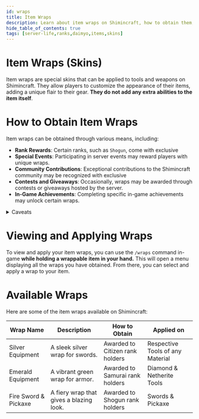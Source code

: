 ```yaml
---
id: wraps
title: Item Wraps
description: Learn about item wraps on Shimincraft, how to obtain them, and their significance.
hide_table_of_contents: true
tags: [server-life,ranks,daimyo,items,skins]
---
```


# Item Wraps (Skins)
Item wraps are special skins that can be applied to tools and weapons on Shimincraft. They
allow players to customize the appearance of their items, adding a unique flair to their gear. 
**They do not add any extra abilities to the item itself**.

# How to Obtain Item Wraps
Item wraps can be obtained through various means, including:
- **Rank Rewards**: Certain ranks, such as `Shogun`, come with exclusive
- **Special Events**: Participating in server events may reward players with unique wraps.
- **Community Contributions**: Exceptional contributions to the Shimincraft community may be recognized with exclusive
- **Contests and Giveaways**: Occasionally, wraps may be awarded through contests or giveaways hosted by the server.
- **In-Game Achievements**: Completing specific in-game achievements may unlock certain wraps.

<details>
    <summary>Caveats</summary>
    <ul>
    <li> Wraps are purely cosmetic and do not affect gameplay. </li>
    <li> Wraps are only visible to players using the servers resource pack. </li>
    <li> Some wraps may be limited edition and not available for re-obtainment. </li>
    </ul>
</details>

# Viewing and Applying Wraps
To view and apply your item wraps, you can use the `/wraps` command in-game **while holding a wrappable item in your hand.**
This will open a menu displaying all the wraps you have obtained. From there, you can select and apply a wrap to your item.
# Available Wraps
Here are some of the item wraps available on Shimincraft:

| Wrap Name            | Description                             | How to Obtain                   | Applied on                       |
|----------------------|-----------------------------------------|---------------------------------|----------------------------------|
| Silver Equipment     | A sleek silver wrap for swords.         | Awarded to Citizen rank holders | Respective Tools of any Material |
| Emerald Equipment    | A vibrant green wrap for armor.         | Awarded to Samurai rank holders | Diamond & Netherite Tools        |
| Fire Sword & Pickaxe | A fiery wrap that gives a blazing look. | Awarded to Shogun rank holders  | Swords & Pickaxe                 |
